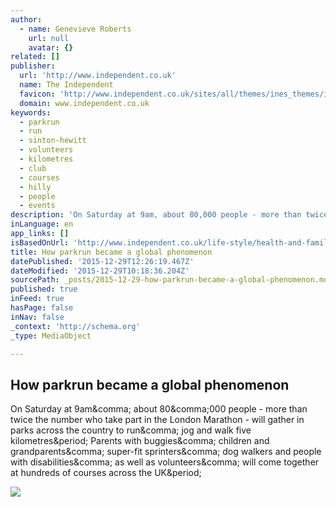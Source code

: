 ```yaml
---
author:
  - name: Genevieve Roberts
    url: null
    avatar: {}
related: []
publisher:
  url: 'http://www.independent.co.uk'
  name: The Independent
  favicon: 'http://www.independent.co.uk/sites/all/themes/ines_themes/independent_theme/favicon.ico'
  domain: www.independent.co.uk
keywords:
  - parkrun
  - run
  - sinton-hewitt
  - volunteers
  - kilometres
  - club
  - courses
  - hilly
  - people
  - events
description: 'On Saturday at 9am, about 80,000 people - more than twice the number who take part in the London Marathon - will gather in parks across the country to run, jog and walk five kilometres. Parents with buggies, children and grandparents, super-fit sprinters, dog walkers and people with disabilities, as well as volunteers, will come together at hundreds of courses across the UK.'
inLanguage: en
app_links: []
isBasedOnUrl: 'http://www.independent.co.uk/life-style/health-and-families/features/how-parkrun-became-a-global-phenomenon-the-free-activity-that-has-changed-millions-of-peoples-lives-a6788731.html'
title: How parkrun became a global phenomenon
datePublished: '2015-12-29T12:26:19.467Z'
dateModified: '2015-12-29T10:18:36.204Z'
sourcePath: _posts/2015-12-29-how-parkrun-became-a-global-phenomenon.md
published: true
inFeed: true
hasPage: false
inNav: false
_context: 'http://schema.org'
_type: MediaObject

---
```

<article style=""><h1>How parkrun became a global phenomenon</h1><p>On Saturday at 9am&amp;comma; about 80&amp;comma;000 people - more than twice the number who take part in the London Marathon - will gather in parks across the country to run&amp;comma; jog and walk five kilometres&amp;period; Parents with buggies&amp;comma; children and grandparents&amp;comma; super-fit sprinters&amp;comma; dog walkers and people with disabilities&amp;comma; as well as volunteers&amp;comma; will come together at hundreds of courses across the UK&amp;period;</p><img src="http://static.independent.co.uk/s3fs-public/thumbnails/image/2015/12/28/16/run-pengilley.jpg" /></article>